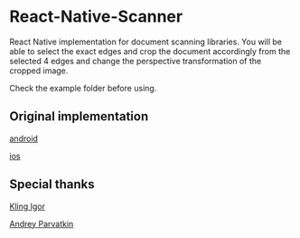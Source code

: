 # React-Native-Scanner

React Native implementation for document scanning libraries. You will be able to select the exact edges and crop the document accordingly from the selected 4 edges and change the perspective transformation of the cropped image.

Check the example folder before using.

## Original implementation

[android](https://github.com/jhansireddy/AndroidScannerDemo)

[ios](https://github.com/WeTransfer/WeScan)

## Special thanks

[Kling Igor](https://github.com/kling-igor)

[Andrey Parvatkin](https://github.com/badver)
